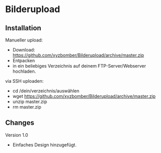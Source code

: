 # Bilderupload

## Installation

Manueller upload:
- Download: https://github.com/xyzbomber/Bilderupload/archive/master.zip
- Entpacken
- in ein beliebiges Verzeichnis auf deinem FTP-Server/Webserver hochladen.

via SSH uploaden:
- cd /dein/verzeichnis/auswählen
- wget https://github.com/xyzbomber/Bilderupload/archive/master.zip
- unzip master.zip
- rm master.zip

## Changes

Version 1.0
- Einfaches Design hinzugefügt.
